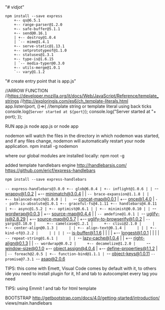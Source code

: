 "# vidjot" 


    npm install --save express
        +-- qs@6.5.1
        +-- range-parser@1.2.0
        +-- safe-buffer@5.1.1
        +-- send@0.16.1
        | +-- destroy@1.0.4
        | `-- mime@1.4.1
        +-- serve-static@1.13.1
        +-- setprototypeof@1.1.0
        +-- statuses@1.3.1
        +-- type-is@1.6.15
        | `-- media-typer@0.3.0
        +-- utils-merge@1.0.1
        `-- vary@1.1.2

"# create entry point that is app.js"

//ARROW FUNCTION
//https://developer.mozilla.org/it/docs/Web/JavaScript/Reference/template_strings
//http://exploringjs.com/es6/ch_template-literals.html
    app.listen(port, ()=>{
        //template string or template literal using back ticks
        console.log(`Server started at ${port}`);
        console.log("Server started at "+ port);
    });

RUN app.js
    node app.js 
or
    node app

nodemon will watch the files in the directory in which nodemon was started, and if any files change, nodemon will automatically restart your node application.
    npm install -g nodemon

where our global modules are installed locally:
    npm root -g

added template handlebars engine
http://handlebarsjs.com/
https://github.com/ericf/express-handlebars

    npm install --save express-handlebars

  `-- express-handlebars@3.0.0
  +-- glob@6.0.4
  | +-- inflight@1.0.6
  | | `-- wrappy@1.0.2
  | +-- minimatch@3.0.4
  | | `-- brace-expansion@1.1.8
  | |   +-- balanced-match@1.0.0
  | |   `-- concat-map@0.0.1
  | +-- once@1.4.0
  | `-- path-is-absolute@1.0.1
  +-- graceful-fs@4.1.11
  +-- handlebars@4.0.11
  | +-- async@1.5.2
  | +-- optimist@0.6.1
  | | +-- minimist@0.0.10
  | | `-- wordwrap@0.0.3
  | +-- source-map@0.4.4
  | | `-- amdefine@1.0.1
  | `-- uglify-js@2.8.29
  |   +-- source-map@0.5.7
  |   +-- uglify-to-browserify@1.0.2
  |   `-- yargs@3.10.0
  |     +-- camelcase@1.2.1
  |     +-- cliui@2.1.0
  |     | +-- center-align@0.1.3
  |     | | +-- align-text@0.1.4
  |     | | | +-- kind-of@3.2.2
  |     | | | | `-- is-buffer@1.1.6
  |     | | | +-- longest@1.0.1
  |     | | | `-- repeat-string@1.6.1
  |     | | `-- lazy-cache@1.0.4
  |     | +-- right-align@0.1.3
  |     | `-- wordwrap@0.0.2
  |     +-- decamelize@1.2.0
  |     `-- window-size@0.1.0
  +-- object.assign@4.0.4
  | +-- define-properties@1.1.2
  | | `-- foreach@2.0.5
  | +-- function-bind@1.1.1
  | `-- object-keys@1.0.11
  `-- promise@7.3.1
    `-- asap@2.0.6


TIPS: this come with Emett, Visual Code comes by default with it, 
to others ide you need to install plugin for it,
h1 and tab to autocomplet every tag you need

TIPS: using Emmit ! and tab for html template 


BOOTSTRAP http://getbootstrap.com/docs/4.0/getting-started/introduction/
views/main.handlebars